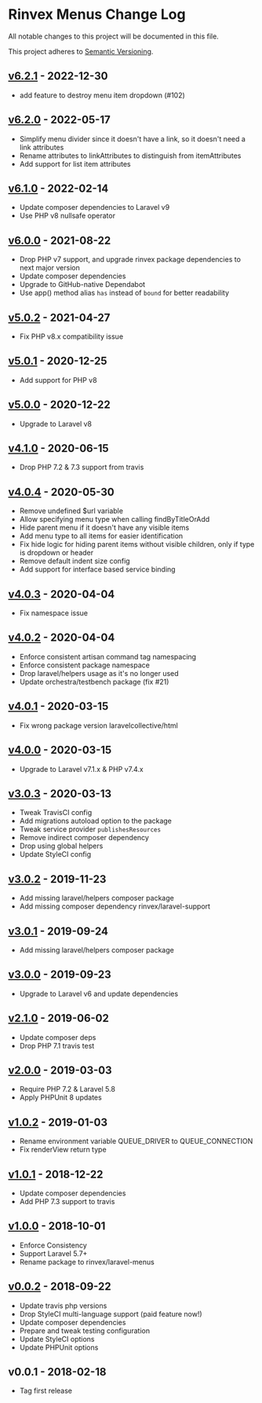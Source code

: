 # Rinvex Menus Change Log

All notable changes to this project will be documented in this file.

This project adheres to [Semantic Versioning](CONTRIBUTING.md).


## [v6.2.1] - 2022-12-30
- add feature to destroy menu item dropdown (#102)

## [v6.2.0] - 2022-05-17
- Simplify menu divider since it doesn't have a link, so it doesn't need a link attributes
- Rename attributes to linkAttributes to distinguish from itemAttributes
- Add support for list item attributes

## [v6.1.0] - 2022-02-14
- Update composer dependencies to Laravel v9
- Use PHP v8 nullsafe operator

## [v6.0.0] - 2021-08-22
- Drop PHP v7 support, and upgrade rinvex package dependencies to next major version
- Update composer dependencies
- Upgrade to GitHub-native Dependabot
- Use app() method alias `has` instead of `bound` for better readability

## [v5.0.2] - 2021-04-27
- Fix PHP v8.x compatibility issue

## [v5.0.1] - 2020-12-25
- Add support for PHP v8

## [v5.0.0] - 2020-12-22
- Upgrade to Laravel v8

## [v4.1.0] - 2020-06-15
- Drop PHP 7.2 & 7.3 support from travis

## [v4.0.4] - 2020-05-30
- Remove undefined $url variable
- Allow specifying menu type when calling findByTitleOrAdd
- Hide parent menu if it doesn't have any visible items
- Add menu type to all items for easier identification
- Fix hide logic for hiding parent items without visible children, only if type is dropdown or header
- Remove default indent size config
- Add support for interface based service binding

## [v4.0.3] - 2020-04-04
- Fix namespace issue

## [v4.0.2] - 2020-04-04
- Enforce consistent artisan command tag namespacing
- Enforce consistent package namespace
- Drop laravel/helpers usage as it's no longer used
- Update orchestra/testbench package (fix #21)

## [v4.0.1] - 2020-03-15
- Fix wrong package version laravelcollective/html

## [v4.0.0] - 2020-03-15
- Upgrade to Laravel v7.1.x & PHP v7.4.x

## [v3.0.3] - 2020-03-13
- Tweak TravisCI config
- Add migrations autoload option to the package
- Tweak service provider `publishesResources`
- Remove indirect composer dependency
- Drop using global helpers
- Update StyleCI config

## [v3.0.2] - 2019-11-23
- Add missing laravel/helpers composer package
- Add missing composer dependency rinvex/laravel-support

## [v3.0.1] - 2019-09-24
- Add missing laravel/helpers composer package

## [v3.0.0] - 2019-09-23
- Upgrade to Laravel v6 and update dependencies

## [v2.1.0] - 2019-06-02
- Update composer deps
- Drop PHP 7.1 travis test

## [v2.0.0] - 2019-03-03
- Require PHP 7.2 & Laravel 5.8
- Apply PHPUnit 8 updates

## [v1.0.2] - 2019-01-03
- Rename environment variable QUEUE_DRIVER to QUEUE_CONNECTION
- Fix renderView return type

## [v1.0.1] - 2018-12-22
- Update composer dependencies
- Add PHP 7.3 support to travis

## [v1.0.0] - 2018-10-01
- Enforce Consistency
- Support Laravel 5.7+
- Rename package to rinvex/laravel-menus

## [v0.0.2] - 2018-09-22
- Update travis php versions
- Drop StyleCI multi-language support (paid feature now!)
- Update composer dependencies
- Prepare and tweak testing configuration
- Update StyleCI options
- Update PHPUnit options

## v0.0.1 - 2018-02-18
- Tag first release

[v6.2.1]: https://github.com/rinvex/laravel-menus/compare/v6.2.0...v6.2.1
[v6.2.0]: https://github.com/rinvex/laravel-menus/compare/v6.1.0...v6.2.0
[v6.1.0]: https://github.com/rinvex/laravel-menus/compare/v6.0.0...v6.1.0
[v6.0.0]: https://github.com/rinvex/laravel-menus/compare/v5.0.2...v6.0.0
[v5.0.2]: https://github.com/rinvex/laravel-menus/compare/v5.0.1...v5.0.2
[v5.0.1]: https://github.com/rinvex/laravel-menus/compare/v5.0.0...v5.0.1
[v5.0.0]: https://github.com/rinvex/laravel-menus/compare/v4.1.0...v5.0.0
[v4.1.0]: https://github.com/rinvex/laravel-menus/compare/v4.0.4...v4.1.0
[v4.0.4]: https://github.com/rinvex/laravel-menus/compare/v4.0.3...v4.0.4
[v4.0.3]: https://github.com/rinvex/laravel-menus/compare/v4.0.2...v4.0.3
[v4.0.2]: https://github.com/rinvex/laravel-menus/compare/v4.0.1...v4.0.2
[v4.0.1]: https://github.com/rinvex/laravel-menus/compare/v4.0.0...v4.0.1
[v4.0.0]: https://github.com/rinvex/laravel-menus/compare/v3.0.3...v4.0.0
[v3.0.3]: https://github.com/rinvex/laravel-menus/compare/v3.0.2...v3.0.3
[v3.0.2]: https://github.com/rinvex/laravel-menus/compare/v3.0.1...v3.0.2
[v3.0.1]: https://github.com/rinvex/laravel-menus/compare/v3.0.0...v3.0.1
[v3.0.0]: https://github.com/rinvex/laravel-menus/compare/v2.1.0...v3.0.0
[v2.1.0]: https://github.com/rinvex/laravel-menus/compare/v2.0.0...v2.1.0
[v2.0.0]: https://github.com/rinvex/laravel-menus/compare/v1.0.2...v2.0.0
[v1.0.2]: https://github.com/rinvex/laravel-menus/compare/v1.0.1...v1.0.2
[v1.0.1]: https://github.com/rinvex/laravel-menus/compare/v1.0.0...v1.0.1
[v1.0.0]: https://github.com/rinvex/laravel-menus/compare/v0.0.2...v1.0.0
[v0.0.2]: https://github.com/rinvex/laravel-menus/compare/v0.0.1...v0.0.2
